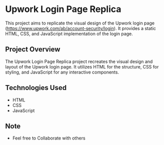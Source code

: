 # Upwork Login Page Replica

This project aims to replicate the visual design of the Upwork login page (https://www.upwork.com/ab/account-security/login). It provides a static HTML, CSS, and JavaScript implementation of the login page.

## Project Overview

The Upwork Login Page Replica project recreates the visual design and layout of the Upwork login page. It utilizes HTML for the structure, CSS for styling, and JavaScript for any interactive components.

## Technologies Used

- HTML
- CSS
- JavaScript

## Note

- Feel free to Collaborate with others